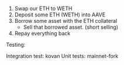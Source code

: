 1. Swap our ETH to WETH
2. Deposit some ETH (WETH) into AAVE
3. Borrow some asset with the ETH collateral
    - Sell that borrowed asset. (short selling)
4. Repay everything back


Testing:

Integration test: kovan
Unit tests: mainnet-fork